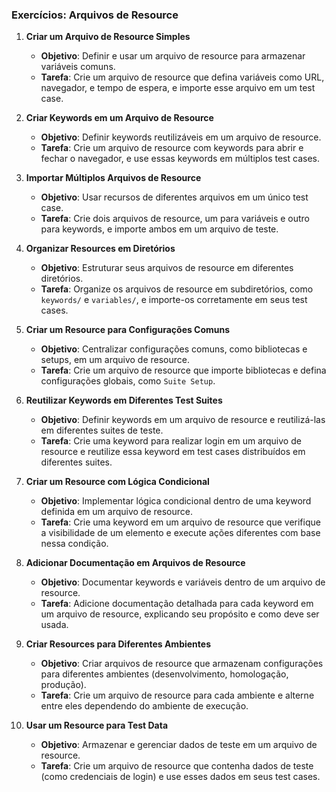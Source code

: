 ### Exercícios: Arquivos de Resource

1. **Criar um Arquivo de Resource Simples**
   - **Objetivo**: Definir e usar um arquivo de resource para armazenar variáveis comuns.
   - **Tarefa**: Crie um arquivo de resource que defina variáveis como URL, navegador, e tempo de espera, e importe esse arquivo em um test case.

2. **Criar Keywords em um Arquivo de Resource**
   - **Objetivo**: Definir keywords reutilizáveis em um arquivo de resource.
   - **Tarefa**: Crie um arquivo de resource com keywords para abrir e fechar o navegador, e use essas keywords em múltiplos test cases.

3. **Importar Múltiplos Arquivos de Resource**
   - **Objetivo**: Usar recursos de diferentes arquivos em um único test case.
   - **Tarefa**: Crie dois arquivos de resource, um para variáveis e outro para keywords, e importe ambos em um arquivo de teste.

4. **Organizar Resources em Diretórios**
   - **Objetivo**: Estruturar seus arquivos de resource em diferentes diretórios.
   - **Tarefa**: Organize os arquivos de resource em subdiretórios, como `keywords/` e `variables/`, e importe-os corretamente em seus test cases.

5. **Criar um Resource para Configurações Comuns**
   - **Objetivo**: Centralizar configurações comuns, como bibliotecas e setups, em um arquivo de resource.
   - **Tarefa**: Crie um arquivo de resource que importe bibliotecas e defina configurações globais, como `Suite Setup`.

6. **Reutilizar Keywords em Diferentes Test Suites**
   - **Objetivo**: Definir keywords em um arquivo de resource e reutilizá-las em diferentes suites de teste.
   - **Tarefa**: Crie uma keyword para realizar login em um arquivo de resource e reutilize essa keyword em test cases distribuídos em diferentes suites.

7. **Criar um Resource com Lógica Condicional**
   - **Objetivo**: Implementar lógica condicional dentro de uma keyword definida em um arquivo de resource.
   - **Tarefa**: Crie uma keyword em um arquivo de resource que verifique a visibilidade de um elemento e execute ações diferentes com base nessa condição.

8. **Adicionar Documentação em Arquivos de Resource**
   - **Objetivo**: Documentar keywords e variáveis dentro de um arquivo de resource.
   - **Tarefa**: Adicione documentação detalhada para cada keyword em um arquivo de resource, explicando seu propósito e como deve ser usada.

9. **Criar Resources para Diferentes Ambientes**
   - **Objetivo**: Criar arquivos de resource que armazenam configurações para diferentes ambientes (desenvolvimento, homologação, produção).
   - **Tarefa**: Crie um arquivo de resource para cada ambiente e alterne entre eles dependendo do ambiente de execução.

10. **Usar um Resource para Test Data**
    - **Objetivo**: Armazenar e gerenciar dados de teste em um arquivo de resource.
    - **Tarefa**: Crie um arquivo de resource que contenha dados de teste (como credenciais de login) e use esses dados em seus test cases.
